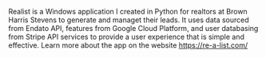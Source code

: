 Realist is a Windows application I created in Python for realtors at Brown Harris Stevens to generate and managet their leads. It uses data sourced from Endato API, features from Google Cloud Platform, and user databasing from Stripe API services to provide a user experience that is simple and effective. Learn more about the app on the website https://re-a-list.com/ 
